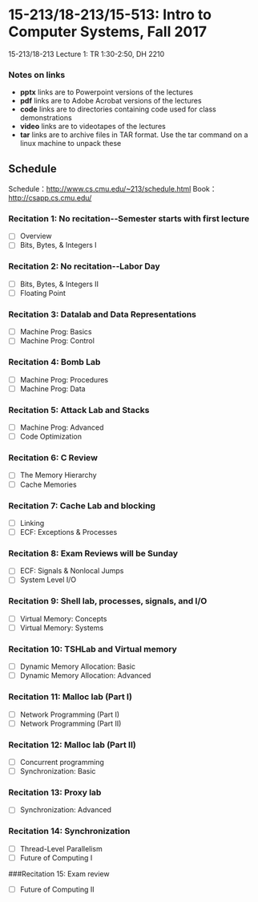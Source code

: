 # 15-213/18-213/15-513: Intro to Computer Systems, Fall 2017

15-213/18-213 Lecture 1: TR 1:30-2:50, DH 2210

### Notes on links

- **pptx** links are to Powerpoint versions of the lectures
- **pdf** links are to Adobe Acrobat versions of the lectures
- **code** links are to directories containing code used for class demonstrations
- **video** links are to videotapes of the lectures
- **tar** links are to archive files in TAR format. Use the tar command on a linux machine to unpack these



## Schedule

Schedule：http://www.cs.cmu.edu/~213/schedule.html
Book：http://csapp.cs.cmu.edu/

### Recitation 1: No recitation--Semester starts with first lecture
- [ ] Overview
- [ ] Bits, Bytes, & Integers I

### Recitation 2: No recitation--Labor Day
- [ ] Bits, Bytes, & Integers II
- [ ] Floating Point

### Recitation 3: Datalab and Data Representations
- [ ] Machine Prog: Basics
- [ ] Machine Prog: Control

### Recitation 4: Bomb Lab
- [ ] Machine Prog: Procedures
- [ ] Machine Prog: Data

### Recitation 5: Attack Lab and Stacks
- [ ] Machine Prog: Advanced
- [ ] Code Optimization

### Recitation 6: C Review
- [ ] The Memory Hierarchy
- [ ] Cache Memories

### Recitation 7: Cache Lab and blocking
- [ ] Linking
- [ ] ECF: Exceptions & Processes

### Recitation 8: Exam Reviews will be Sunday
- [ ] ECF: Signals & Nonlocal Jumps
- [ ] System Level I/O

### Recitation 9: Shell lab, processes, signals, and I/O
- [ ] Virtual Memory: Concepts
- [ ] Virtual Memory: Systems

### Recitation 10: TSHLab and Virtual memory
- [ ] Dynamic Memory Allocation: Basic
- [ ] Dynamic Memory Allocation: Advanced

### Recitation 11: Malloc lab (Part I)
- [ ] Network Programming (Part I)
- [ ] Network Programming (Part II)

### Recitation 12: Malloc lab (Part II)
- [ ] Concurrent programming
- [ ] Synchronization: Basic

### Recitation 13: Proxy lab
- [ ] Synchronization: Advanced

### Recitation 14: Synchronization
- [ ] Thread-Level Parallelism
- [ ] Future of Computing I

###Recitation 15: Exam review
- [ ] Future of Computing II